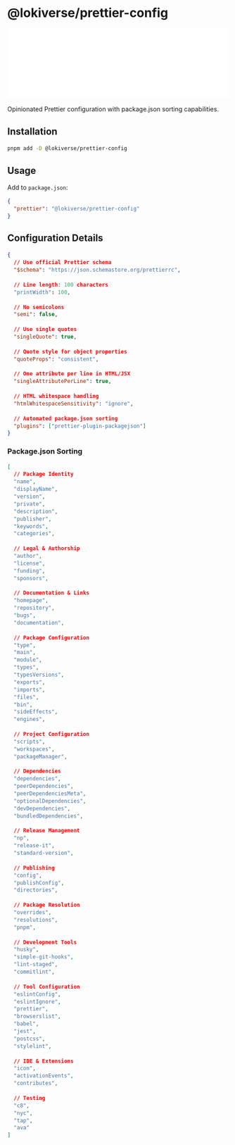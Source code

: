 # @lokiverse/prettier-config

<div align="center">
 <img src="https://github.com/lokicoule-stack/prettier-config/blob/main/media/repo-header.svg?raw=true" alt="Lokicoule Prettier Configuration" />
</div>

Opinionated Prettier configuration with package.json sorting capabilities.

## Installation

```bash
pnpm add -D @lokiverse/prettier-config
```

## Usage

Add to `package.json`:

```json
{
  "prettier": "@lokiverse/prettier-config"
}
```

## Configuration Details

```json
{
  // Use official Prettier schema
  "$schema": "https://json.schemastore.org/prettierrc",

  // Line length: 100 characters
  "printWidth": 100,

  // No semicolons
  "semi": false,

  // Use single quotes
  "singleQuote": true,

  // Quote style for object properties
  "quoteProps": "consistent",

  // One attribute per line in HTML/JSX
  "singleAttributePerLine": true,

  // HTML whitespace handling
  "htmlWhitespaceSensitivity": "ignore",

  // Automated package.json sorting
  "plugins": ["prettier-plugin-packagejson"]
}
```

### Package.json Sorting

```json
[
  // Package Identity
  "name",
  "displayName",
  "version",
  "private",
  "description",
  "publisher",
  "keywords",
  "categories",

  // Legal & Authorship
  "author",
  "license",
  "funding",
  "sponsors",

  // Documentation & Links
  "homepage",
  "repository",
  "bugs",
  "documentation",

  // Package Configuration
  "type",
  "main",
  "module",
  "types",
  "typesVersions",
  "exports",
  "imports",
  "files",
  "bin",
  "sideEffects",
  "engines",

  // Project Configuration
  "scripts",
  "workspaces",
  "packageManager",

  // Dependencies
  "dependencies",
  "peerDependencies",
  "peerDependenciesMeta",
  "optionalDependencies",
  "devDependencies",
  "bundledDependencies",

  // Release Management
  "np",
  "release-it",
  "standard-version",

  // Publishing
  "config",
  "publishConfig",
  "directories",

  // Package Resolution
  "overrides",
  "resolutions",
  "pnpm",

  // Development Tools
  "husky",
  "simple-git-hooks",
  "lint-staged",
  "commitlint",

  // Tool Configuration
  "eslintConfig",
  "eslintIgnore",
  "prettier",
  "browserslist",
  "babel",
  "jest",
  "postcss",
  "stylelint",

  // IDE & Extensions
  "icon",
  "activationEvents",
  "contributes",

  // Testing
  "c8",
  "nyc",
  "tap",
  "ava"
]
```
